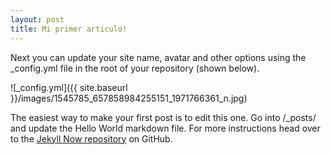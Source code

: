 ```yaml
---
layout: post
title: Mi primer articulo!
---
```


Next you can update your site name, avatar and other options using the _config.yml file in the root of your repository (shown below).


![_config.yml]({{ site.baseurl }}/images/1545785_657858984255151_1971766361_n.jpg)

The easiest way to make your first post is to edit this one. Go into /_posts/ and update the Hello World markdown file. For more instructions head over to the [Jekyll Now repository](https://github.com/barryclark/jekyll-now) on GitHub.
